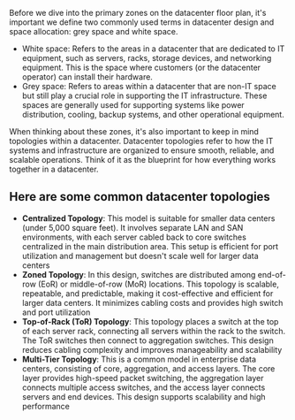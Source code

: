 Before we dive into the primary zones on the datacenter floor plan, it's important we define two commonly used terms in datacenter design and space allocation: grey space and white space.

- White space: Refers to the areas in a datacenter that are dedicated to IT equipment, such as servers, racks, storage devices, and networking equipment. This is the space where customers (or the datacenter operator) can install their hardware.
- Grey space: Refers to areas within a datacenter that are non-IT space but still play a crucial role in supporting the IT infrastructure. These spaces are generally used for supporting systems like power distribution, cooling, backup systems, and other operational equipment.

When thinking about these zones, it's also important to keep in mind topologies within a datacenter. Datacenter topologies refer to how the IT systems and infrastructure are organized to ensure smooth, reliable, and scalable operations. Think of it as the blueprint for how everything works together in a datacenter.  

## Here are some common datacenter topologies

- **Centralized Topology**: This model is suitable for smaller data centers (under 5,000 square feet). It involves separate LAN and SAN environments, with each server cabled back to core switches centralized in the main distribution area. This setup is efficient for port utilization and management but doesn't scale well for larger data centers  
- **Zoned Topology**: In this design, switches are distributed among end-of-row (EoR) or middle-of-row (MoR) locations. This topology is scalable, repeatable, and predictable, making it cost-effective and efficient for larger data centers. It minimizes cabling costs and provides high switch and port utilization  
- **Top-of-Rack (ToR) Topology**: This topology places a switch at the top of each server rack, connecting all servers within the rack to the switch. The ToR switches then connect to aggregation switches. This design reduces cabling complexity and improves manageability and scalability  
- **Multi-Tier Topology**: This is a common model in enterprise data centers, consisting of core, aggregation, and access layers. The core layer provides high-speed packet switching, the aggregation layer connects multiple access switches, and the access layer connects servers and end devices. This design supports scalability and high performance
